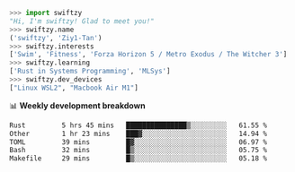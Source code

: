 ```python
>>> import swiftzy
"Hi, I'm swiftzy! Glad to meet you!"
>>> swiftzy.name
('swiftzy', 'Ziy1-Tan')
>>> swiftzy.interests
['Swim', 'Fitness', 'Forza Horizon 5 / Metro Exodus / The Witcher 3']
>>> swiftzy.learning
['Rust in Systems Programming', 'MLSys']
>>> swiftzy.dev_devices
["Linux WSL2", "Macbook Air M1"]
```
📊 **Weekly development breakdown**
<!--START_SECTION:waka-->

```txt
Rust         5 hrs 45 mins   ███████████████▒░░░░░░░░░   61.55 %
Other        1 hr 23 mins    ███▓░░░░░░░░░░░░░░░░░░░░░   14.94 %
TOML         39 mins         █▓░░░░░░░░░░░░░░░░░░░░░░░   06.97 %
Bash         32 mins         █▒░░░░░░░░░░░░░░░░░░░░░░░   05.75 %
Makefile     29 mins         █▒░░░░░░░░░░░░░░░░░░░░░░░   05.18 %
```

<!--END_SECTION:waka-->
